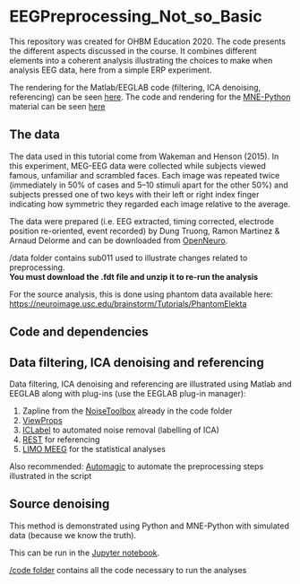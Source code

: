 # EEGPreprocessing_Not_so_Basic

This repository was created for OHBM Education 2020. The code presents the different aspects discussed in the course. It combines different elements into a coherent analysis illustrating the choices to make when analysis EEG data, here from a simple ERP experiment.

The rendering for the Matlab/EEGLAB code (filtering, ICA denoising, referencing) can be seen [here](https://cpernet.github.io/EEGPreprocessing_Not_so_Basic/).
The code and rendering for the [MNE-Python](https://mne.tools/) material can be seen [here](https://github.com/CPernet/EEGPreprocessing_Not_so_Basic/blob/master/code/demo_cov_phantom.ipynb)

## The data

The data used in this tutorial come from Wakeman and Henson (2015). In this experiment, MEG-EEG data were collected while subjects viewed famous, unfamiliar and scrambled faces. Each image was repeated twice (immediately in 50% of cases and 5–10 stimuli apart for the other 50%) and subjects pressed one of two keys with their left or right index finger indicating how symmetric they regarded each image relative to the average.

The data were prepared (i.e. EEG extracted, timing corrected, electrode position re-oriented, event recorded) by Dung Truong, Ramon Martinez & Arnaud Delorme and can be downloaded from [OpenNeuro](10.18112/openneuro.ds002718.v1.0.2).

/data folder contains sub011 used to illustrate changes related to preprocessing.  
**You must download the .fdt file and unzip it to re-run the analysis**

For the source analysis, this is done using phantom data available here: https://neuroimage.usc.edu/brainstorm/Tutorials/PhantomElekta

## Code and dependencies

## Data filtering, ICA denoising and referencing
Data filtering, ICA denoising and referencing are illustrated using Matlab and EEGLAB along with plug-ins (use the EEGLAB plug-in manager):

1. Zapline from the [NoiseToolbox](http://audition-backend.ens.fr/adc/NoiseTools/) already in the code folder
2. [ViewProps](https://sccn.ucsd.edu/wiki/Viewprops)
3. [ICLabel](https://sccn.ucsd.edu/wiki/ICLabel) to automated noise removal (labelling of ICA)
4. [REST](http://www.neuro.uestc.edu.cn/rest/Down.html) for referencing
5. [LIMO MEEG](https://limo-eeg-toolbox.github.io/limo_meeg/) for the statistical analyses

Also recommended:
[Automagic](https://github.com/methlabUZH/automagic) to automate the preprocessing steps illustrated in the script

## Source denoising

This method is demonstrated using Python and MNE-Python with simulated data (because we know the truth).

This can be run in the [Jupyter notebook](https://github.com/CPernet/EEGPreprocessing_Not_so_Basic/blob/master/code/demo_cov_phantom.ipynb).

[/code folder](https://github.com/CPernet/EEGPreprocessing_Not_so_Basic/tree/master/code) contains all the code necessary to run the analyses
